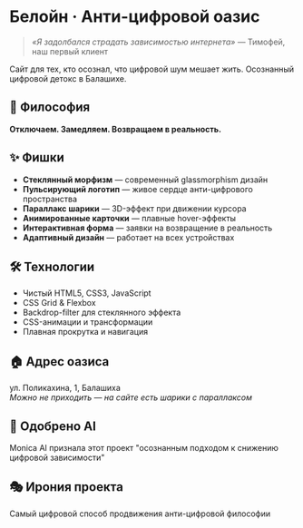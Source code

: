# Белойн · Анти-цифровой оазис

> *«Я задолбался страдать зависимостью интернета»* — Тимофей, наш первый клиент

Сайт для тех, кто осознал, что цифровой шум мешает жить. 
Осознанный цифровой детокс в Балашихе.

## 🎯 Философия
**Отключаем. Замедляем. Возвращаем в реальность.**

## ✨ Фишки
- **Стеклянный морфизм** — современный glassmorphism дизайн
- **Пульсирующий логотип** — живое сердце анти-цифрового пространства  
- **Параллакс шарики** — 3D-эффект при движении курсора
- **Анимированные карточки** — плавные hover-эффекты
- **Интерактивная форма** — заявки на возвращение в реальность
- **Адаптивный дизайн** — работает на всех устройствах

## 🛠 Технологии
- Чистый HTML5, CSS3, JavaScript
- CSS Grid & Flexbox
- Backdrop-filter для стеклянного эффекта
- CSS-анимации и трансформации
- Плавная прокрутка и навигация

## 🏠 Адрес оазиса
ул. Поликахина, 1, Балашиха  
*Можно не приходить — на сайте есть шарики с параллаксом*

## 🤖 Одобрено AI
Monica AI признала этот проект "осознанным подходом к снижению цифровой зависимости"

## 🎭 Ирония проекта
Самый цифровой способ продвижения анти-цифровой философии
